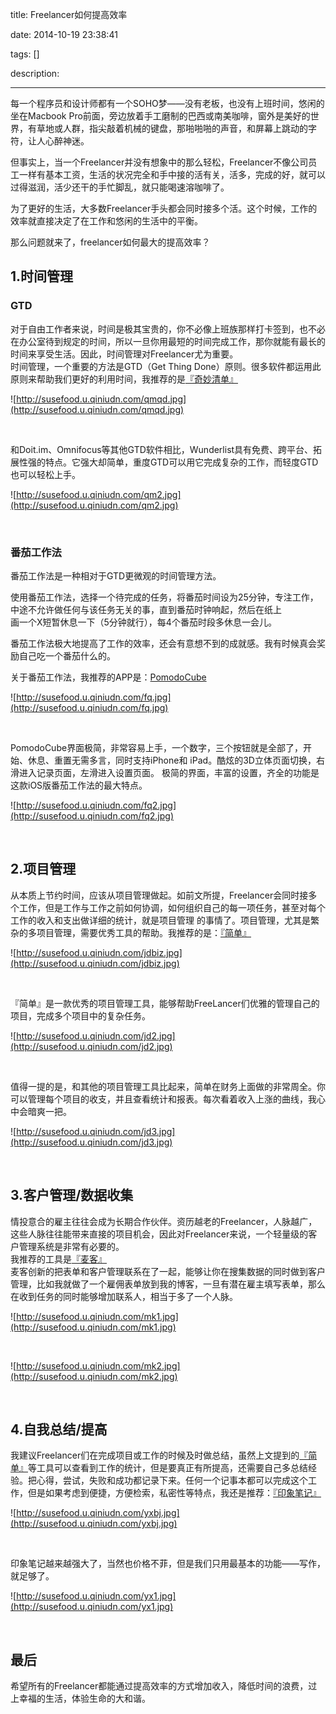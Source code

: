 title: Freelancer如何提高效率

date: 2014-10-19 23:38:41

tags: []

description: 

---
每一个程序员和设计师都有一个SOHO梦——没有老板，也没有上班时间，悠闲的坐在Macbook Pro前面，旁边放着手工磨制的巴西或南美咖啡，窗外是美好的世界，有草地或人群，指尖敲着机械的键盘，那啪啪啪的声音，和屏幕上跳动的字符，让人心醉神迷。

但事实上，当一个Freelancer并没有想象中的那么轻松，Freelancer不像公司员工一样有基本工资，生活的状况完全和手中接的活有关，活多，完成的好，就可以过得滋润，活少还干的手忙脚乱，就只能喝速溶咖啡了。

为了更好的生活，大多数Freelancer手头都会同时接多个活。这个时候，工作的效率就直接决定了在工作和悠闲的生活中的平衡。

那么问题就来了，freelancer如何最大的提高效率？

## 1.时间管理

### GTD

对于自由工作者来说，时间是极其宝贵的，你不必像上班族那样打卡签到，也不必在办公室待到规定的时间，所以一旦你用最短的时间完成工作，那你就能有最长的时间来享受生活。因此，时间管理对Freelancer尤为重要。  
时间管理，一个重要的方法是GTD（Get Thing Done）原则。很多软件都运用此原则来帮助我们更好的利用时间，我推荐的是[『奇妙清单』](https://www.wunderlist.com/)

![http://susefood.u.qiniudn.com/qmqd.jpg](http://susefood.u.qiniudn.com/qmqd.jpg)

 

和Doit.im、Omnifocus等其他GTD软件相比，Wunderlist具有免费、跨平台、拓展性强的特点。它强大却简单，重度GTD可以用它完成复杂的工作，而轻度GTD也可以轻松上手。

![http://susefood.u.qiniudn.com/qm2.jpg](http://susefood.u.qiniudn.com/qm2.jpg)

 

### 番茄工作法

番茄工作法是一种相对于GTD更微观的时间管理方法。

使用番茄工作法，选择一个待完成的任务，将番茄时间设为25分钟，专注工作，中途不允许做任何与该任务无关的事，直到番茄时钟响起，然后在纸上  
画一个X短暂休息一下（5分钟就行），每4个番茄时段多休息一会儿。

番茄工作法极大地提高了工作的效率，还会有意想不到的成就感。我有时候真会奖励自己吃一个番茄什么的。

关于番茄工作法，我推荐的APP是：[PomodoCube](https://itunes.apple.com/cn/app/id644267512?mt=8)

![http://susefood.u.qiniudn.com/fq.jpg](http://susefood.u.qiniudn.com/fq.jpg)

 

PomodoCube界面极简，非常容易上手，一个数字，三个按钮就是全部了，开始、休息、重置无需多言，同时支持iPhone和 iPad。酷炫的3D立体页面切换，右滑进入记录页面，左滑进入设置页面。 极简的界面，丰富的设置，齐全的功能是这款iOS版番茄工作法的最大特点。

![http://susefood.u.qiniudn.com/fq2.jpg](http://susefood.u.qiniudn.com/fq2.jpg)

 

## 2.项目管理

从本质上节约时间，应该从项目管理做起。如前文所提，Freelancer会同时接多个工作，但是工作与工作之前如何协调，如何组织自己的每一项任务，甚至对每个工作的收入和支出做详细的统计，就是项目管理 的事情了。项目管理，尤其是繁杂的多项目管理，需要优秀工具的帮助。我推荐的是：[『简单』](https://www.jiandan.biz/)

![http://susefood.u.qiniudn.com/jdbiz.jpg](http://susefood.u.qiniudn.com/jdbiz.jpg)

 

『简单』是一款优秀的项目管理工具，能够帮助FreeLancer们优雅的管理自己的项目，完成多个项目中的复杂任务。

![http://susefood.u.qiniudn.com/jd2.jpg](http://susefood.u.qiniudn.com/jd2.jpg)

 

值得一提的是，和其他的项目管理工具比起来，简单在财务上面做的非常周全。你可以管理每个项目的收支，并且查看统计和报表。每次看着收入上涨的曲线，我心中会暗爽一把。

![http://susefood.u.qiniudn.com/jd3.jpg](http://susefood.u.qiniudn.com/jd3.jpg)

 

## 3.客户管理/数据收集

情投意合的雇主往往会成为长期合作伙伴。资历越老的Freelancer，人脉越广，这些人脉往往能带来直接的项目机会，因此对Freelancer来说，一个轻量级的客户管理系统是非常有必要的。  
我推荐的工具是[『麦客』](http://www.mikecrm.com)  
麦客创新的把表单和客户管理联系在了一起，能够让你在搜集数据的同时做到客户管理，比如我就做了一个雇佣表单放到我的博客，一旦有潜在雇主填写表单，那么在收到任务的同时能够增加联系人，相当于多了一个人脉。

![http://susefood.u.qiniudn.com/mk1.jpg](http://susefood.u.qiniudn.com/mk1.jpg)

 

![http://susefood.u.qiniudn.com/mk2.jpg](http://susefood.u.qiniudn.com/mk2.jpg)

 

## 4.自我总结/提高

我建议Freelancer们在完成项目或工作的时候及时做总结，虽然上文提到的[『简单』](https://www.jiandan.biz/)等工具可以查看到工作的统计，但是要真正有所提高，还需要自己多总结经验。把心得，尝试，失败和成功都记录下来。任何一个记事本都可以完成这个工作，但是如果考虑到便捷，方便检索，私密性等特点，我还是推荐：[『印象笔记』](https://www.yinxiang.com/)

![http://susefood.u.qiniudn.com/yxbj.jpg](http://susefood.u.qiniudn.com/yxbj.jpg)

 

印象笔记越来越强大了，当然也价格不菲，但是我们只用最基本的功能——写作，就足够了。

![http://susefood.u.qiniudn.com/yx1.jpg](http://susefood.u.qiniudn.com/yx1.jpg)

 

## 最后

希望所有的Freelancer都能通过提高效率的方式增加收入，降低时间的浪费，过上幸福的生活，体验生命的大和谐。
